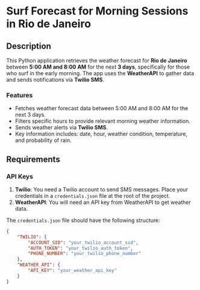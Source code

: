 # Surf Forecast for Morning Sessions in Rio de Janeiro

## Description

This Python application retrieves the weather forecast for **Rio de Janeiro** between **5:00 AM and 8:00 AM** for the next **3 days**, specifically for those who surf in the early morning. The app uses the **WeatherAPI** to gather data and sends notifications via **Twilio SMS**.

### Features

- Fetches weather forecast data between 5:00 AM and 8:00 AM for the next 3 days.
- Filters specific hours to provide relevant morning weather information.
- Sends weather alerts via **Twilio SMS**.
- Key information includes: date, hour, weather condition, temperature, and probability of rain.

## Requirements

### API Keys

1. **Twilio**: You need a Twilio account to send SMS messages. Place your credentials in a `credentials.json` file at the root of the project.
2. **WeatherAPI**: You will need an API key from WeatherAPI to get weather data.

The `credentials.json` file should have the following structure:

```json
{
    "TWILIO": {
        "ACCOUNT_SID": "your_twilio_account_sid",
        "AUTH_TOKEN": "your_twilio_auth_token",
        "PHONE_NUMBER": "your_twilio_phone_number"
    },
    "WEATHER_API": {
        "API_KEY": "your_weather_api_key"
    }
}
